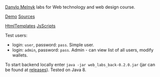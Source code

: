 [Danylo Melnyk](https://t.me/mel2danylo) labs for Web technology and web design course.

[Demo](http://140.238.216.230/)
[Sources](https://github.com/DanyloMelnyk/web-labs)

[HtmlTemplates](https://github.com/DanyloMelnyk/web-labs/tree/development/src/main/resources/templates)
[JsScripts](https://github.com/DanyloMelnyk/web-labs/tree/development/src/main/js)


Test users:
- login: `user`, password: `pass`. Simple user.
- login: `admin`, password: `pass`. Admin - can view list of all users, modify wallets.

To start backend locally enter `java -jar web_labs_back-0.2.0.jar` (jar can be found at [releases](https://github.com/DanyloMelnyk/web-labs/releases)). Tested on Java 8.

